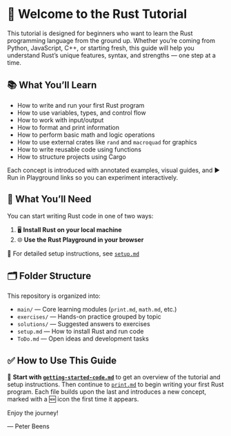 # 👋 Welcome to the Rust Tutorial

This tutorial is designed for beginners who want to learn the Rust programming language from the ground up. Whether you’re coming from Python, JavaScript, C++, or starting fresh, this guide will help you understand Rust’s unique features, syntax, and strengths — one step at a time.

## 📚 What You’ll Learn

- How to write and run your first Rust program
- How to use variables, types, and control flow
- How to work with input/output
- How to format and print information
- How to perform basic math and logic operations
- How to use external crates like `rand` and `macroquad` for graphics
- How to write reusable code using functions
- How to structure projects using Cargo

Each concept is introduced with annotated examples, visual guides, and ▶️ Run in Playground links so you can experiment interactively.

## 🧰 What You’ll Need

You can start writing Rust code in one of two ways:

1. 🖥 **Install Rust on your local machine**  
2. 🌐 **Use the Rust Playground in your browser**

📘 For detailed setup instructions, see [`setup.md`](./setup.md)

## 🗂 Folder Structure

This repository is organized into:

- `main/` — Core learning modules (`print.md`, `math.md`, etc.)
- `exercises/` — Hands-on practice grouped by topic
- `solutions/` — Suggested answers to exercises
- `setup.md` — How to install Rust and run code
- `ToDo.md` — Open ideas and development tasks

## ✅ How to Use This Guide

🧭 **Start with [`getting-started-code.md`](./getting-started-code.md)** to get an overview of the tutorial and setup instructions. Then continue to [`print.md`](./getting-started-code.md) to begin writing your first Rust program. Each file builds upon the last and introduces a new concept, marked with a 🆕 icon the first time it appears.

Enjoy the journey!

— Peter Beens
